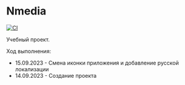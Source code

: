 # Nmedia
[![CI](https://github.com/CapriKorP/Nmedia/actions/workflows/build.yml/badge.svg)](https://github.com/CapriKorP/Nmedia/actions/workflows/build.yml)

Учебный проект.

Ход выполнения:
* 15.09.2023 - Смена иконки приложения и добавление русской локализации
* 14.09.2023 - Создание проекта
